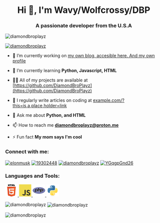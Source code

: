 <h1 align="center">Hi 👋, I'm Wavy/Wolfcrossy/DBP</h1>
<h3 align="center">A passionate developer from the U.S.A</h3>

<p align="left"> <img src="https://komarev.com/ghpvc/?username=diamondbroplayz&label=Profile%20views&color=0e75b6&style=flat" alt="diamondbroplayz" /> </p>

<p align="left"> <a href="https://github.com/ryo-ma/github-profile-trophy"><img src="https://github-profile-trophy.vercel.app/?username=diamondbroplayz" alt="diamondbroplayz" /></a> </p>

- 🔭 I’m currently working on [my own blog, accesible here. And my own profile](https://github.com/DiamondBroPlayz)

- 🌱 I’m currently learning **Python, Javascript, HTML**

- 👨‍💻 All of my projects are available at [https://github.com/DiamondBroPlayz](https://github.com/DiamondBroPlayz)

- 📝 I regularly write articles on coding at [example.com/?this=is,a,place,holder=link](example.com/?this=is,a,place,holder=link)

- 💬 Ask me about **Python, and HTML**

- 📫 How to reach me **diamondbroplayz@proton.me**

- ⚡ Fun fact **My mom says I'm cool**

<h3 align="left">Connect with me:</h3>
<p align="left">
<a href="https://twitter.com/elonmusk" target="blank"><img align="center" src="https://raw.githubusercontent.com/rahuldkjain/github-profile-readme-generator/master/src/images/icons/Social/twitter.svg" alt="elonmusk" height="30" width="40" /></a>
<a href="https://stackoverflow.com/users/19302448" target="blank"><img align="center" src="https://raw.githubusercontent.com/rahuldkjain/github-profile-readme-generator/master/src/images/icons/Social/stack-overflow.svg" alt="19302448" height="30" width="40" /></a>
<a href="https://www.youtube.com/c/diamondbroplayz" target="blank"><img align="center" src="https://raw.githubusercontent.com/rahuldkjain/github-profile-readme-generator/master/src/images/icons/Social/youtube.svg" alt="diamondbroplayz" height="30" width="40" /></a>
<a href="https://discord.gg/YGqgpGnd26" target="blank"><img align="center" src="https://raw.githubusercontent.com/rahuldkjain/github-profile-readme-generator/master/src/images/icons/Social/discord.svg" alt="YGqgpGnd26" height="30" width="40" /></a>
</p>

<h3 align="left">Languages and Tools:</h3>
<p align="left"> <a href="https://www.w3.org/html/" target="_blank" rel="noreferrer"> <img src="https://raw.githubusercontent.com/devicons/devicon/master/icons/html5/html5-original-wordmark.svg" alt="html5" width="40" height="40"/> </a> <a href="https://developer.mozilla.org/en-US/docs/Web/JavaScript" target="_blank" rel="noreferrer"> <img src="https://raw.githubusercontent.com/devicons/devicon/master/icons/javascript/javascript-original.svg" alt="javascript" width="40" height="40"/> </a> <a href="https://www.php.net" target="_blank" rel="noreferrer"> <img src="https://raw.githubusercontent.com/devicons/devicon/master/icons/php/php-original.svg" alt="php" width="40" height="40"/> </a> <a href="https://www.python.org" target="_blank" rel="noreferrer"> <img src="https://raw.githubusercontent.com/devicons/devicon/master/icons/python/python-original.svg" alt="python" width="40" height="40"/> </a> </p>

<p><img align="left" src="https://github-readme-stats.vercel.app/api/top-langs?username=diamondbroplayz&show_icons=true&locale=en&layout=compact" alt="diamondbroplayz" /></p>

<p>&nbsp;<img align="center" src="https://github-readme-stats.vercel.app/api?username=diamondbroplayz&show_icons=true&locale=en" alt="diamondbroplayz" /></p>

<p><img align="center" src="https://github-readme-streak-stats.herokuapp.com/?user=diamondbroplayz&" alt="diamondbroplayz" /></p>
